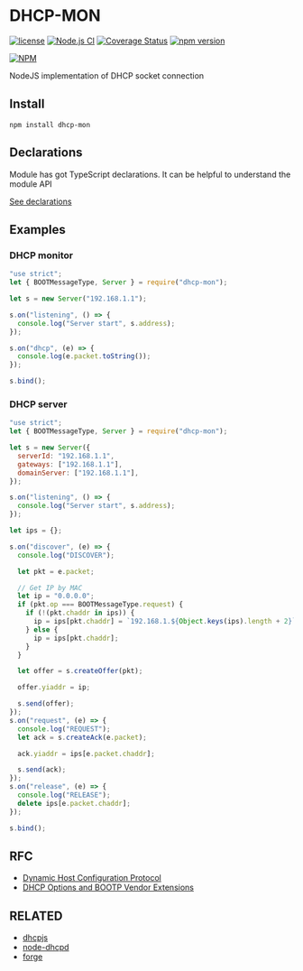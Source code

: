 # DHCP-MON

[![license](https://img.shields.io/badge/license-MIT-green.svg?style=flat)](https://raw.githubusercontent.com/microshine/dhcp-mon/master/LICENSE)
[![Node.js CI](https://github.com/microshine/dhcp/actions/workflows/test.yml/badge.svg)](https://github.com/microshine/dhcp/actions/workflows/test.yml)
[![Coverage Status](https://coveralls.io/repos/github/microshine/dhcp/badge.svg?branch=master)](https://coveralls.io/github/microshine/dhcp?branch=master)
[![npm version](https://badge.fury.io/js/dhcp-mon.svg)](https://badge.fury.io/js/dhcp-mon)

[![NPM](https://nodei.co/npm/dhcp-mon.png)](https://nodei.co/npm/dhcp-mon/)

NodeJS implementation of DHCP socket connection

## Install

```
npm install dhcp-mon
```

## Declarations

Module has got TypeScript declarations. It can be helpful to understand the
module API

[See declarations](index.d.ts)

## Examples

### DHCP monitor

```javascript
"use strict";
let { BOOTMessageType, Server } = require("dhcp-mon");

let s = new Server("192.168.1.1");

s.on("listening", () => {
  console.log("Server start", s.address);
});

s.on("dhcp", (e) => {
  console.log(e.packet.toString());
});

s.bind();
```

### DHCP server

```javascript
"use strict";
let { BOOTMessageType, Server } = require("dhcp-mon");

let s = new Server({
  serverId: "192.168.1.1",
  gateways: ["192.168.1.1"],
  domainServer: ["192.168.1.1"],
});

s.on("listening", () => {
  console.log("Server start", s.address);
});

let ips = {};

s.on("discover", (e) => {
  console.log("DISCOVER");

  let pkt = e.packet;

  // Get IP by MAC
  let ip = "0.0.0.0";
  if (pkt.op === BOOTMessageType.request) {
    if (!(pkt.chaddr in ips)) {
      ip = ips[pkt.chaddr] = `192.168.1.${Object.keys(ips).length + 2}`;
    } else {
      ip = ips[pkt.chaddr];
    }
  }

  let offer = s.createOffer(pkt);

  offer.yiaddr = ip;

  s.send(offer);
});
s.on("request", (e) => {
  console.log("REQUEST");
  let ack = s.createAck(e.packet);

  ack.yiaddr = ips[e.packet.chaddr];

  s.send(ack);
});
s.on("release", (e) => {
  console.log("RELEASE");
  delete ips[e.packet.chaddr];
});

s.bind();
```

## RFC

- [Dynamic Host Configuration Protocol](https://tools.ietf.org/html/rfc2131)
- [DHCP Options and BOOTP Vendor Extensions](https://tools.ietf.org/html/rfc2132)

## RELATED

- [dhcpjs](https://github.com/apaprocki/node-dhcpjs)
- [node-dhcpd](https://github.com/glaszig/node-dhcpd)
- [forge](https://github.com/konobi/forge/blob/master/lib/dhcpd.js)
